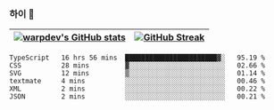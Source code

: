 
### 하이 👋
[![warpdev's GitHub stats](https://github-readme-stats.vercel.app/api?username=warpdev&show_icons=true&theme=vue-dark)](#) |[![GitHub Streak](https://github-readme-streak-stats.herokuapp.com/?user=warpdev&theme=dark)](#)
--- | --- |
<!--START_SECTION:waka-->

```text
TypeScript   16 hrs 56 mins  ███████████████████████▓░   95.19 %
CSS          28 mins         ▓░░░░░░░░░░░░░░░░░░░░░░░░   02.66 %
SVG          12 mins         ▒░░░░░░░░░░░░░░░░░░░░░░░░   01.14 %
textmate     4 mins          ░░░░░░░░░░░░░░░░░░░░░░░░░   00.46 %
XML          2 mins          ░░░░░░░░░░░░░░░░░░░░░░░░░   00.22 %
JSON         2 mins          ░░░░░░░░░░░░░░░░░░░░░░░░░   00.21 %
```

<!--END_SECTION:waka-->

<!--
**warpdev/warpdev** is a ✨ _special_ ✨ repository because its `README.md` (this file) appears on your GitHub profile.

Here are some ideas to get you started:

- 🔭 I’m currently working on ...
- 🌱 I’m currently learning ...
- 👯 I’m looking to collaborate on ...
- 🤔 I’m looking for help with ...
- 💬 Ask me about ...
- 📫 How to reach me: ...
- 😄 Pronouns: ...
- ⚡ Fun fact: ...
-->
